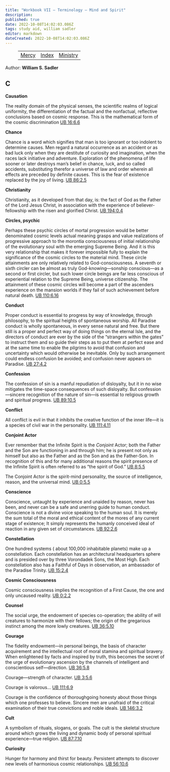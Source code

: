 ```yaml
---
title: "Workbook VII — Terminology — Mind and Spirit"
description: 
published: true
date: 2022-10-08T14:02:03.086Z
tags: study aid, william sadler
editor: markdown
dateCreated: 2022-10-08T14:02:03.086Z
---
```


<figure class="table chapter-navigator">
	<table>
		<tbody>
		<tr>
			<td><a href="/en/article/William_S_Sadler/Workbook_7_Terminology/Mercy">Mercy</a></td>
			<td><a href="/en/article/William_S_Sadler/Workbook_7_Terminology/Index">Index</a></td>
			<td><a href="/en/article/William_S_Sadler/Workbook_7_Terminology/Ministry">Ministry</a></td>
		</tr>
		</tbody>
	</table>
</figure>

Author: **William S. Sadler**


## C

**Causation**  
  

The reality domain of the physical senses, the scientific realms of logical uniformity, the differentiation of the factual and the nonfactual, reflective conclusions based on cosmic response. This is the mathematical form of the cosmic discrimination [UB 16:6.6](/en/The_Urantia_Book/16#p6_6)  
  

**Chance**  
  

Chance is a word which signifies that man is too ignorant or too indolent to determine causes. Men regard a natural occurrence as an accident or as bad luck only when they are destitute of curiosity and imagination, when the races lack initiative and adventure. Exploration of the phenomena of life sooner or later destroys man’s belief in chance, luck, and so called accidents, substituting therefor a universe of law and order wherein all effects are preceded by definite causes. This is the fear of existence replaced by the joy of living. [UB 86:2.5](/en/The_Urantia_Book/86#p2_5)  
  

**Christianity**  
  

Christianity, as it developed from that day, is: the fact of God as the Father of the Lord Jesus Christ, in association with the experience of believer-fellowship with the risen and glorified Christ. [UB 194:0.4](/en/The_Urantia_Book/194#p0_4)  
  

**Circles, psychic**  
  

Perhaps these psychic circles of mortal progression would be better denominated cosmic levels actual meaning grasps and value realizations of progressive approach to the morontia consciousness of initial relationship of the evolutionary soul with the emerging Supreme Being. And it is this very relationship that makes it forever impossible fully to explain the significance of the cosmic circles to the material mind. These circle attainments are only relatively related to God-consciousness. A seventh or sixth circler can be almost as truly God-knowing—sonship conscious—as a second or first circler, but such lower circle beings are far less conscious of experiential relation to the Supreme Being, universe citizenship. The attainment of these cosmic circles will become a part of the ascenders experience on the mansion worlds if they fail of such achievement before natural death. [UB 110:6.16](/en/The_Urantia_Book/110#p6_16)  
  

**Conduct**  
  

Proper conduct is essential to progress by way of knowledge, through philosophy, to the spiritual heights of spontaneous worship. All Paradise conduct is wholly spontaneous, in every sense natural and free. But there still is a proper and perfect way of doing things on the eternal Isle, and the directors of conduct are ever by the side of the “strangers within the gates” to instruct them and so guide their steps as to put them at perfect ease and at the same time to enable the pilgrims to avoid that confusion and uncertainty which would otherwise be inevitable. Only by such arrangement could endless confusion be avoided; and confusion never appears on Paradise. [UB 27:4.2](/en/The_Urantia_Book/27#p4_2)  
  

**Confession**  
  

The confession of sin is a manful repudiation of disloyalty, but it in no wise mitigates the time-space consequences of such disloyalty. But confession—sincere recognition of the nature of sin—is essential to religious growth and spiritual progress. [UB 89:10.5](/en/The_Urantia_Book/89#p10_5)  
  

**Conflict**  
  

All conflict is evil in that it inhibits the creative function of the inner life—it is a species of civil war in the personality. [UB 111:4.11](/en/The_Urantia_Book/111#p4_11)  
  

**Conjoint Actor**  
  

Ever remember that the Infinite Spirit is the _Conjoint_ Actor; both the Father and the Son are functioning in and through him; he is present not only as himself but also as the Father and as the Son and as the Father-Son. In recognition of this and for many additional reasons the spirit presence of the Infinite Spirit is often referred to as “the spirit of God.” [UB 8:5.5](/en/The_Urantia_Book/8#p5_5)  
  
The Conjoint Actor is the spirit-mind personality, the source of intelligence, reason, and the universal mind. [UB 0:5.5](/en/The_Urantia_Book/0#p5_5)  
  

**Conscience**  
  

Conscience, untaught by experience and unaided by reason, never has been, and never can be a safe and unerring guide to human conduct. Conscience is not a divine voice speaking to the human soul. It is merely the sum total of the moral and ethical content of the mores of any current stage of existence; It simply represents the humanly conceived ideal of reaction in any given set of circumstances. [UB 92:2.6](/en/The_Urantia_Book/92#p2_6)  
  

**Constellation**  
  

One hundred systems ( about 100,000 inhabitable planets) make up a constellation. Each constellation has an architectural headquarters sphere and is presided over by three Vorondadek Sons, the Most High. Each constellation also has a Faithful of Days in observation, an ambassador of the Paradise Trinity. [UB 15:2.4](/en/The_Urantia_Book/15#p2_4)  
  

**Cosmic Consciousness**  
  

Cosmic consciousness implies the recognition of a First Cause, the one and only uncaused reality. [UB 0:2.2](/en/The_Urantia_Book/0#p2_2)  
  

**Counsel**  
  

The social urge, the endowment of species co-operation; the ability of will creatures to harmonize with their fellows; the origin of the gregarious instinct among the more lowly creatures. [UB 36:5.10](/en/The_Urantia_Book/36#p5_10)  
  

**Courage**  
  

The fidelity endowment—in personal beings, the basis of character acquirement and the intellectual root of moral stamina and spiritual bravery. When enlightened by facts and inspired by truth, this becomes the secret of the urge of evolutionary ascension by the channels of intelligent and conscientious self—direction. [UB 36:5.8](/en/The_Urantia_Book/36#p5_8)  
  
Courage—strength of character. [UB 3:5.6](/en/The_Urantia_Book/3#p5_6)  
  
Courage is valorous... [UB 111:6.9](/en/The_Urantia_Book/111#p6_9)  
  
Courage is the confidence of thoroughgoing honesty about those things which one professes to believe. Sincere men are unafraid of the critical examination of their true convictions and noble ideals. [UB 146:3.2](/en/The_Urantia_Book/146#p3_2)  
  

**Cult**  
  

A symbolism of rituals, slogans, or goals. The cult is the skeletal structure around which grows the living and dynamic body of personal spiritual experience—true religion. [UB 87:7.10](/en/The_Urantia_Book/87#p7_10)  
  

**Curiosity**  
  

Hunger for harmony and thirst for beauty. Persistent attempts to discover new levels of harmonious cosmic relationships. [UB 56:10.6](/en/The_Urantia_Book/56#p10_6)


<br>

